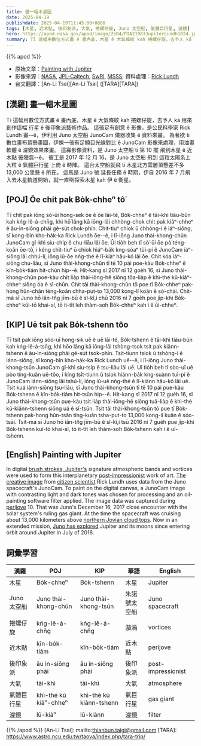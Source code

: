 ```yaml
---
title: 畫一幅木星圖
date: 2025-04-19
publishdate: 2025-04-19T11:45:00+0800
tags: [木星, 近木點, 後印象派, 大氣, 捲螺仔旋, Juno 太空船, 氣體巨行星, 濾鏡]
hero: https://apod.nasa.gov/apod/image/2504/PIA21983JupiterLundh1024.jpg
summary: Tī 這幅用數位方式畫 ê 畫內底，木星 ê 大氣條紋 kah 捲螺仔旋，去予人 kā 用來創作這幅 行星 ê 後印象派藝術作品。
---
```


{{% apod %}}

- 原始文章：[Painting with Jupiter](https://apod.nasa.gov/apod/ap250419.html)
- 影像來源：[NASA](https://www.nasa.gov/), [JPL-Caltech](http://www.jpl.nasa.gov/), [SwRI](http://www.swri.org/), [MSSS](http://www.msss.com/); 資料處理：[Rick Lundh](https://www.missionjuno.swri.edu/junocam/processing?id=4140)
- 台文翻譯：[An-Li Tsai][An-Li Tsai] ([TARA][TARA])

## [漢羅] 畫一幅木星圖
Tī 這幅用數位方式畫 ê 畫內底，木星 ê 大氣條紋 kah 捲螺仔旋，去予人 kā 用來創作這幅 行星 ê 後印象派藝術作品。
這張足有創意 ê 影像，是公民科學家 Rick Lundh 畫--ê，伊利用 Juno 太空船 JunoCam 儀器收集 ê 資料來畫。
為著欲 tī 數位畫布頂懸畫圖，伊揀一張有足顯目光線對比 ê JunoCam 影像來處理，用油畫軟體 ê 濾鏡效果來畫。
這寡影像資料，是 Juno 太空船 tī 第 10 擺 飛到木星 ê 近木點 彼陣翕--ê。
彼工是 2017 年 12 月 16，是 Juno 太空船 飛到 這粒太陽系上大粒 ê 氣體巨行星 上倚 ê 時陣。
這台太空船就飛 tī 木星北方雲層頂懸差不多 13,000 公里懸 ê 所在。
這馬是 Juno 號 延長任務 ê 時期，伊自 2016 年 7 月飛入去木星軌道開始，就一直咧探索木星 kah 伊 ê 衛星。

## [POJ] Ōe chi̍t pak Bo̍k-chheⁿ tô͘
Tī chit pak iōng sò͘-ūi hong-sek ōe ê ōe lāi-té, Bo̍k-chheⁿ ê tāi-khì tiâu-bûn kah kńg-lê-á-chn̄g, khì hō͘ lâng kā iōng-lâi chhòng-chok chit pak kiâⁿ-chheⁿ ê āu-ìn-siōng phài gē-su̍t chok-phín.
Chit-tiuⁿ chiok ū chhòng-ì ê iáⁿ-siōng, sī kong-bîn kho-ha̍k-ka Rick Lundh ōe--ê, i lī-iōng Juno thài-khong-chûn JunoCam gî-khì siu-chi̍p ê chu-liāu lâi ōe.
Ūi tio̍h beh tī sò͘-ūi ōe pò͘ téng-koân ōe-tô͘, i kéng chi̍t-tiuⁿ ū chiok hiáⁿ-ba̍k kng-sòaⁿ tùi-pí ê JunoCam iáⁿ-siōng lâi chhú-lí, iōng iû-ōe nńg-thé ê lī-kiàⁿ hāu-kó lâi ōe.
Chit kóa iáⁿ-siōng chu-liāu, sī Juno thài-khong-chûn tī tē 10 pái poe-kàu Bo̍k-chheⁿ ê kīn-bo̍k-tiám hit-chūn hip--ê.
Hit-kang sī 2017 nî 12 goe̍h 16, sī Juno thài-khong-chûn poe-kàu chit lia̍p thài-iông-hē siōng tōa-lia̍p ê khì-thé kū-kiâⁿ-chheⁿ siōng óa ê sî-chūn.
Chit tâi thài-khong-chûn tō poe tī Bo̍k-chheⁿ pak-hong hûn-chân téng-koân chha-put-to 13,000 kong-lí koân ê só͘-chāi.
Chit-má sī Juno hō iân-tn̂g jīm-bū ê sî-kî,i chū 2016 nî 7 goe̍h poe ji̍p-khì Bo̍k-chheⁿ kúi-tō khai-sí, tō it-ti̍t leh thàm-soh Bo̍k-chheⁿ kah i ê ūi-chheⁿ.

## [KIP] Uē tsi̍t pak Bo̍k-tshenn tôo
Tī tsit pak iōng sòo-uī hong-sik uē ê uē lāi-té, Bo̍k-tshenn ê tāi-khì tiâu-bûn kah kńg-lê-á-tsn̄g, khì hōo lâng kā iōng-lâi tshòng-tsok tsit pak kiânn-tshenn ê āu-ìn-siōng phài gē-su̍t tsok-phín.
Tsit-tiunn tsiok ū tshòng-ì ê iánn-siōng, sī kong-bîn kho-ha̍k-ka Rick Lundh uē--ê, i lī-iōng Juno thài-khong-tsûn JunoCam gî-khì siu-tsi̍p ê tsu-liāu lâi uē.
Uī tio̍h beh tī sòo-uī uē pòo tíng-kuân uē-tôo, i kíng tsi̍t-tiunn ū tsiok hiánn-ba̍k kng-suànn tuì-pí ê JunoCam iánn-siōng lâi tshú-lí, iōng iû-uē nńg-thé ê lī-kiànn hāu-kó lâi uē.
Tsit kuá iánn-siōng tsu-liāu, sī Juno thài-khong-tsûn tī tē 10 pái pue-kàu Bo̍k-tshenn ê kīn-bo̍k-tiám hit-tsūn hip--ê.
Hit-kang sī 2017 nî 12 gue̍h 16, sī Juno thài-khong-tsûn pue-kàu tsit lia̍p thài-iông-hē siōng tuā-lia̍p ê khì-thé kū-kiânn-tshenn siōng uá ê sî-tsūn.
Tsit tâi thài-khong-tsûn tō pue tī Bo̍k-tshenn pak-hong hûn-tsân tíng-kuân tsha-put-to 13,000 kong-lí kuân ê sóo-tsāi.
Tsit-má sī Juno hō iân-tn̂g jīm-bū ê sî-kî,i tsū 2016 nî 7 gue̍h pue ji̍p-khì Bo̍k-tshenn kuí-tō khai-sí, tō it-ti̍t leh thàm-soh Bo̍k-tshenn kah i ê uī-tshenn.

## [English] Painting with Jupiter
In digital [brush strokes, Jupiter's][brush strokes, Jupiter's] signature atmospheric bands and vortices were used to form this interplanetary [post-impressionist][post-impressionist] work of art.
[The creative image][The creative image] from [citizen scientist][citizen scientist] Rick Lundh uses data from the Juno spacecraft's JunoCam.
To paint on the digital canvas, a JunoCam image with contrasting light and dark tones was chosen for processing and an oil-painting software filter applied.
The image data was captured during [perijove][perijove] 10.
That was Juno's December 16, 2017 close encounter with the solar system's ruling gas giant.
At the time the spacecraft was cruising about 13,000 kilometers above [northern Jovian cloud tops][northern Jovian cloud tops].
Now in an extended mission, [Juno has explored][Juno has explored] Jupiter and its moons since entering orbit around Jupiter in July of 2016.

## 詞彙學習
|漢羅|POJ|KIP|華語|English|
|-|-|-|-|-|
|木星|Bo̍k-chheⁿ|Bo̍k-tshenn|木星|Jupiter|
|Juno 太空船|Juno thài-khong-chûn|Juno thài-khong-tsûn|朱諾號太空船|Juno spacecraft|
|捲螺仔旋|kńg-lê-á-chn̄g| kńg-lê-á-chn̄g|漩渦|vortices|
|近木點|kīn-bo̍k-tiám| kīn-bo̍k-tiám| 近木點|perijove|
|後印象派|āu ìn-siōng phài|āu ìn-siōng phài|後印象派|post-impressionist|
|大氣|tāi-khì|tāi-khì|大氣 |atmosphere|
|氣體巨行星|khì-thé kū kiâⁿ-chheⁿ|khì-thé kū kiânn-tshenn|氣巨行星|gas giant|
| 濾鏡 | lū-kiàⁿ | lū-kiànn | 濾鏡 | filter |

{{% /apod %}}
[An-Li Tsai]: mailto:thianbun.taigi@gmail.com
[TARA]: https://www.astro.ncu.edu.tw/taova/index.php/tara-trip/

[copyright]: https://apod.nasa.gov/apod/fap/lib/about_apod.html#srapply
[License3]: https://creativecommons.org/licenses/by-nc-nd/3.0/
[License2]:https://creativecommons.org/licenses/by-nc-nd/2.0/

[brush strokes, Jupiter's]:https://www.missionjuno.swri.edu/junocam/processing?id=4140
[post-impressionist]:https://www.google.com/search?bih=872&tbm=isch&sa=1&q=Post-Impressionism&oq=Post-Impressionism
[The creative image]:https://www.nasa.gov/image-feature/jpl/pia21983/abstract-jupiter-atmosphere
[citizen scientist]:https://science.nasa.gov/citizen-science/
[perijove]:https://apod.nasa.gov/apod/ap181214.html
[northern Jovian cloud tops]:https://apod.nasa.gov/apod/ap170804.html
[Juno has explored]:https://www.jpl.nasa.gov/missions/juno/
